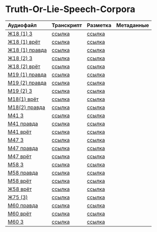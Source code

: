# Truth-Or-Lie-Speech-Corpora
| Аудиофайл | Транскрипт | Разметка | Метаданные |
|:----------|:-----------|:---------|:------------|
| [Ж18 (1) 3](./Audio/17-20/Ж18%20(1)%203.mp3) | [ссылка](https://github.com/polyamba/Truth-Or-Lie-Speech-Corpora/blob/main/Transcriptions/Ж18%20(1)%203.mp3.txt) | [ссылка](https://github.com/polyamba/Truth-Or-Lie-Speech-Corpora/blob/main/Annotation/Ж18%20(1)%203_Жилина_2.txt) |              |
| [Ж18 (1) врëт](https://github.com/polyamba/Truth-Or-Lie-Speech-Corpora/blob/main/Audio/17-20/Ж18%20(1)%20врëт.txt) | [ссылка](https://github.com/polyamba/Truth-Or-Lie-Speech-Corpora/blob/main/Transcriptions/Ж18%20(1)%20врёт.mp3.txt) | [ссылка](https://github.com/polyamba/Truth-Or-Lie-Speech-Corpora/blob/main/Annotation/Ж18%20(1)%20врëт.txt) |              |
| [Ж18 (1) правда](https://github.com/polyamba/Truth-Or-Lie-Speech-Corpora/blob/main/Audio/17-20/Ж18%20(1)%20правда.txt) | [ссылка](https://github.com/polyamba/Truth-Or-Lie-Speech-Corpora/blob/main/Transcriptions/Ж18%20(1)%20правда.mp3.txt) | [ссылка](https://github.com/polyamba/Truth-Or-Lie-Speech-Corpora/blob/main/Annotation/Ж18%20(1)%20правда_Жилина.txt) |              |
| [Ж18 (2) 3](https://github.com/polyamba/Truth-Or-Lie-Speech-Corpora/blob/main/Audio/17-20/Ж18%20(2)%203.mp3) | [ссылка](https://github.com/polyamba/Truth-Or-Lie-Speech-Corpora/blob/main/Transcriptions/Ж18%20(2)%203.mp3.txt) | [ссылка](https://github.com/polyamba/Truth-Or-Lie-Speech-Corpora/blob/main/Annotation/Ж18%20(2)%203.txt) |              |
| [Ж18 (2) врёт](https://github.com/polyamba/Truth-Or-Lie-Speech-Corpora/blob/main/Audio/17-20/Ж18%20(2)%20врёт.mp3) | [ссылка](https://github.com/polyamba/Truth-Or-Lie-Speech-Corpora/blob/main/Transcriptions/Ж18%20(2)%20врёт.mp3.txt) | [ссылка](https://github.com/polyamba/Truth-Or-Lie-Speech-Corpora/blob/main/Annotation/Ж18(2)%20врет.txt) |              |
| [М19 (1) правда](./Audio/17-20/М19%20(1)%20говорит%20правду.mp3) | [ссылка](https://github.com/polyamba/Truth-Or-Lie-Speech-Corpora/blob/main/Transcriptions/М19%20(1)%20говорит%20правду.mp3.txt) | [ссылка](https://github.com/polyamba/Truth-Or-Lie-Speech-Corpora/tree/main/Annotation) |              |
| [М19 (2) правда](./Audio/17-20/М19%20(2)%20говорит%20правду.mp3) | [ссылка](https://github.com/polyamba/Truth-Or-Lie-Speech-Corpora/blob/main/Transcriptions/М19%20(2)%20говорит%20правду.mp3.txt) | [ссылка](https://github.com/polyamba/Truth-Or-Lie-Speech-Corpora/blob/main/Annotation/М19_3.txt) |              |
| [М19 (2) 3](./Audio/17-20/М19%20(2)%203.mp3) | [ссылка](https://github.com/polyamba/Truth-Or-Lie-Speech-Corpora/blob/main/Transcriptions/М19%20(2)%203.mp3.txt) | [ссылка](https://github.com/polyamba/Truth-Or-Lie-Speech-Corpora/blob/main/Annotation/М19(2)3.txt) |              |
| [М18(1) врёт](./Audio/17-20/М18(1)%20врёт.mp3) | [ссылка](https://github.com/polyamba/Truth-Or-Lie-Speech-Corpora/blob/main/Transcriptions/М18(1)%20врёт.mp3.txt) | [ссылка](https://github.com/polyamba/Truth-Or-Lie-Speech-Corpora/blob/main/Annotation/М18(1)_врёт.txt) |              |
| [М18(2) правда](./Audio/17-20/М18(2)%20правда.mp3) | [ссылка](https://github.com/polyamba/Truth-Or-Lie-Speech-Corpora/blob/main/Transcriptions/М18(2)%20правда.mp3.txt) | [ссылка](https://github.com/polyamba/Truth-Or-Lie-Speech-Corpora/blob/main/Annotation/М18(2)_правда.txt) |              |
| [М41 3](./Audio/41-55/М41%203.mp3) | [ссылка](https://github.com/polyamba/Truth-Or-Lie-Speech-Corpora/blob/main/Transcriptions/М41%203.mp3.txt) | [ссылка](https://github.com/polyamba/Truth-Or-Lie-Speech-Corpora/blob/main/Annotation/M41%203.xlsx) |              |
| [М41 правда](./Audio/41-55/М41%20говорит%20правду.mp3) | [ссылка](https://github.com/polyamba/Truth-Or-Lie-Speech-Corpora/blob/main/Transcriptions/М41%20говорит%20правду.mp3.txt) | [ссылка](https://github.com/polyamba/Truth-Or-Lie-Speech-Corpora/blob/main/Annotation/M41%20ƒîƒîa®в%20ƒa††§r.xlsx) |              |
| [М41 врёт](./Audio/41-55/М41%20врёт.mp3) | [ссылка](https://github.com/polyamba/Truth-Or-Lie-Speech-Corpora/blob/main/Transcriptions/М41%20врёт.mp3.txt) | [ссылка](https://github.com/polyamba/Truth-Or-Lie-Speech-Corpora/blob/main/Annotation/M41%20Гасв.xlsx) |              |
| [М47 3](./Audio/41-55/М47%203.mp3) | [ссылка](https://github.com/polyamba/Truth-Or-Lie-Speech-Corpora/blob/main/Transcriptions/М47%203.mp3.txt) | [ссылка](https://github.com/polyamba/Truth-Or-Lie-Speech-Corpora/blob/main/Annotation/М47%203.xlsx) |              |
| [М47 правда](./Audio/41-55/М47%20говорит%20правду.mp3) | [ссылка](https://github.com/polyamba/Truth-Or-Lie-Speech-Corpora/blob/main/Transcriptions/М47%20говорит%20правду.mp3.txt) | [ссылка](https://github.com/polyamba/Truth-Or-Lie-Speech-Corpora/blob/main/Annotation/М47%20ƒîƒîa®в%20ƒa††§r.xlsx) |              |
| [М47 врёт](./Audio/41-55/М47%20врёт.mp3) | [ссылка](https://github.com/polyamba/Truth-Or-Lie-Speech-Corpora/blob/main/Transcriptions/М47%20врёт.mp3.txt) | [ссылка](https://github.com/polyamba/Truth-Or-Lie-Speech-Corpora/blob/main/Annotation/М47%20Гасв.xlsx) |              |
| [М58 3](./Audio/55%2B/М58%203.mp3) | [ссылка](https://github.com/polyamba/Truth-Or-Lie-Speech-Corpora/blob/main/Transcriptions/М58%203.mp3.txt) | [ссылка](https://github.com/polyamba/Truth-Or-Lie-Speech-Corpora/blob/main/Annotation/М58%203.xlsx) |              |
| [М58 правда](./Audio/55%2B/М58%20говорит%20правду.mp3) | [ссылка](https://github.com/polyamba/Truth-Or-Lie-Speech-Corpora/blob/main/Transcriptions/М58%20говорит%20правду.mp3.txt) | [ссылка](https://github.com/polyamba/Truth-Or-Lie-Speech-Corpora/blob/main/Annotation/М58%20ƒîƒîa®в%20ƒa††§r.xlsx) |              |
| [М58 врёт](./Audio/55%2B/М58%20врёт.mp3) | [ссылка](https://github.com/polyamba/Truth-Or-Lie-Speech-Corpora/blob/main/Transcriptions/М58%20врёт.mp3.txt) | [ссылка](https://github.com/polyamba/Truth-Or-Lie-Speech-Corpora/blob/main/Annotation/М58%20Гасв.xlsx) |              |
| [Ж58 врёт](./Audio/55%2B/Ж58%20врёт.mp3) | [ссылка](https://github.com/polyamba/Truth-Or-Lie-Speech-Corpora/blob/main/Transcriptions/Ж58%20врёт.mp3.txt) | [ссылка](./Annotation) |              |
| [Ж75 (3)](./Audio/55%2B/Ж75%20(3).mp3) | [ссылка](https://github.com/polyamba/Truth-Or-Lie-Speech-Corpora/blob/main/Transcriptions/Ж75%20(3).mp3.txt) | [ссылка](./Annotation) |              |
| [М60 правда](./Audio/55%2B/М60%20говорит%20правда.m4a) | [ссылка](https://github.com/polyamba/Truth-Or-Lie-Speech-Corpora/blob/main/Transcriptions/М60%20говорит%20правда.mp3.txt) | [ссылка](./Annotation) |              |
| [М60 врёт](./Audio/55%2B/М60%20врёт.m4a) | [ссылка](https://github.com/polyamba/Truth-Or-Lie-Speech-Corpora/blob/main/Transcriptions/М60%20врёт.mp3.txt) | [ссылка](./Annotation) |              |
| [М60 3](./Audio/55%2B/М60%203.m4a) | [ссылка](https://github.com/polyamba/Truth-Or-Lie-Speech-Corpora/blob/main/Transcriptions/М60%203.mp3.txt) | [ссылка](./Annotation) |              |
